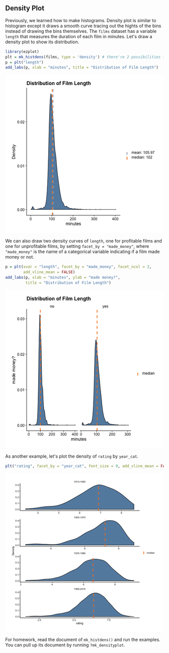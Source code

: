## Density Plot

Previously, we learned how to make histograms. Density plot is similar to histogram except it draws a smooth curve tracing out the hights of the bins instead of drawing the bins themselves. The `films` dataset has a variable `length` that measures the duration of each film in minutes. Let's draw a density plot to show its distribution. 

```r
library(ezplot)
plt = mk_histdens(films, type = 'density') # there're 2 possibilities for type: 'histogram' and 'density', which will allow us to draw histogram or density plot respectively.
p = plt("length")
add_labs(p, xlab = "minutes", title = "Distribution of Film Length")
```

![Distribution of Film Length](images/density_length-1.png)

We can also draw two density curves of `length`, one for profitable films and one for unprofitable films, by setting `facet_by = "made_money"`, where `"made_money"` is the name of a categorical variable indicating if a film made money or not.

```r
p = plt(xvar = "length", facet_by = "made_money", facet_ncol = 2,
        add_vline_mean = FALSE) 
add_labs(p, xlab = "minutes", ylab = "made money?", 
         title = "Distribution of Film Length")
```

![Distribution of Film Length by Two Groups](images/density_length_by_made_money-1.png)

As another example, let's plot the density of `rating` by `year_cat`.

```r
plt("rating", facet_by = "year_cat", font_size = 9, add_vline_mean = FALSE) 
```

![Distribution of Film Length by Years](images/density_rating_by_year_cat-1.png)


For homework, read the document of `mk_histdens()` and run the examples. 
You can pull up its document by running `?mk_densityplot`. 
